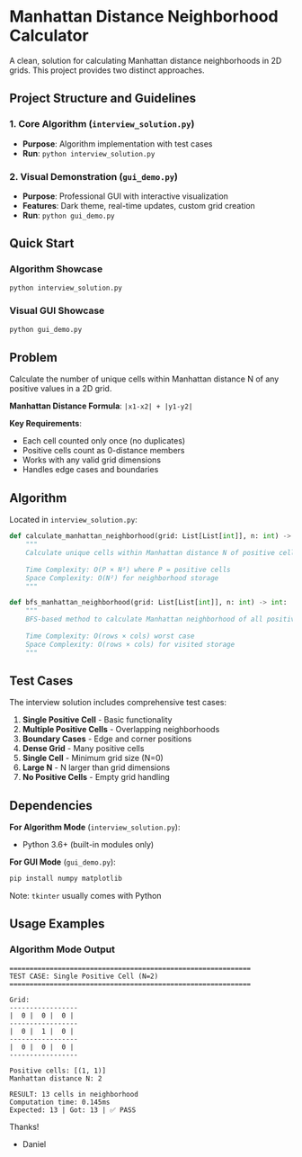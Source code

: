 # Manhattan Distance Neighborhood Calculator

A clean, solution for calculating Manhattan distance neighborhoods in 2D grids. This project provides two distinct approaches.

## Project Structure and Guidelines

### 1. **Core Algorithm** (`interview_solution.py`)
- **Purpose**: Algorithm implementation with test cases
- **Run**: `python interview_solution.py`

### 2. **Visual Demonstration** (`gui_demo.py`)
- **Purpose**: Professional GUI with interactive visualization
- **Features**: Dark theme, real-time updates, custom grid creation
- **Run**: `python gui_demo.py`

## Quick Start

### Algorithm Showcase
```bash
python interview_solution.py
```

### Visual GUI Showcase
```bash
python gui_demo.py
```

## Problem

Calculate the number of unique cells within Manhattan distance N of any positive values in a 2D grid.

**Manhattan Distance Formula**: `|x1-x2| + |y1-y2|`

**Key Requirements**:
- Each cell counted only once (no duplicates)
- Positive cells count as 0-distance members
- Works with any valid grid dimensions
- Handles edge cases and boundaries

## Algorithm

Located in `interview_solution.py`:

```python
def calculate_manhattan_neighborhood(grid: List[List[int]], n: int) -> int:
    """
    Calculate unique cells within Manhattan distance N of positive cells.
    
    Time Complexity: O(P × N²) where P = positive cells
    Space Complexity: O(N²) for neighborhood storage
    """

def bfs_manhattan_neighborhood(grid: List[List[int]], n: int) -> int:
    """
    BFS-based method to calculate Manhattan neighborhood of all positive cells.
    
    Time Complexity: O(rows × cols) worst case  
    Space Complexity: O(rows × cols) for visited storage
    """

```

## Test Cases

The interview solution includes comprehensive test cases:

1. **Single Positive Cell** - Basic functionality
2. **Multiple Positive Cells** - Overlapping neighborhoods
3. **Boundary Cases** - Edge and corner positions
4. **Dense Grid** - Many positive cells
5. **Single Cell** - Minimum grid size (N=0)
6. **Large N** - N larger than grid dimensions
7. **No Positive Cells** - Empty grid handling


## Dependencies

**For Algorithm Mode** (`interview_solution.py`):
- Python 3.6+ (built-in modules only)

**For GUI Mode** (`gui_demo.py`):
```bash
pip install numpy matplotlib
```
Note: `tkinter` usually comes with Python

## Usage Examples

### Algorithm Mode Output
```
============================================================
TEST CASE: Single Positive Cell (N=2)
============================================================

Grid:
-----------------
|  0 |  0 |  0 |
-----------------
|  0 |  1 |  0 |
-----------------
|  0 |  0 |  0 |
-----------------

Positive cells: [(1, 1)]
Manhattan distance N: 2

RESULT: 13 cells in neighborhood
Computation time: 0.145ms
Expected: 13 | Got: 13 | ✅ PASS
```

Thanks!
- Daniel